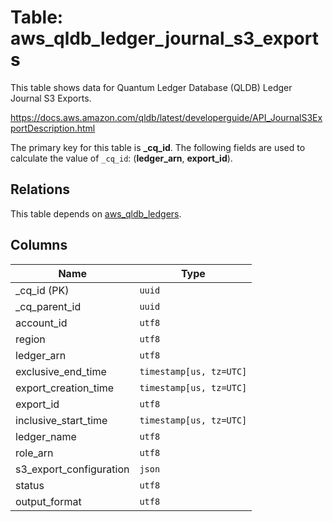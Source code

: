 # Table: aws_qldb_ledger_journal_s3_exports

This table shows data for Quantum Ledger Database (QLDB) Ledger Journal S3 Exports.

https://docs.aws.amazon.com/qldb/latest/developerguide/API_JournalS3ExportDescription.html

The primary key for this table is **_cq_id**.
The following fields are used to calculate the value of `_cq_id`: (**ledger_arn**, **export_id**).
## Relations

This table depends on [aws_qldb_ledgers](aws_qldb_ledgers.md).

## Columns

| Name          | Type          |
| ------------- | ------------- |
|_cq_id (PK)|`uuid`|
|_cq_parent_id|`uuid`|
|account_id|`utf8`|
|region|`utf8`|
|ledger_arn|`utf8`|
|exclusive_end_time|`timestamp[us, tz=UTC]`|
|export_creation_time|`timestamp[us, tz=UTC]`|
|export_id|`utf8`|
|inclusive_start_time|`timestamp[us, tz=UTC]`|
|ledger_name|`utf8`|
|role_arn|`utf8`|
|s3_export_configuration|`json`|
|status|`utf8`|
|output_format|`utf8`|